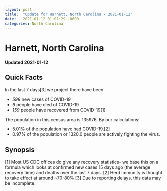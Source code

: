 ```yaml
---
layout: post
title:  "Update for Harnett, North Carolina - 2021-01-12"
date:   2021-01-12 01:01:29 -0600
categories: North Carolina
---
```


# Harnett, North Carolina
#### Updated 2021-01-12

## Quick Facts

In the last 7 days[3] we project there have been
- *598* new cases of COVID-19
- *6* people have died of COVID-19
- *159* people have recovered from COVID-19[1]

The population in this census area is 135976. By our calculations:
- 5.01% of the population have had COVID-19.[2]
- 0.97% of the population or 1320.0 people are actively fighting the virus.

## Synopsis




[1] Most US CDC offices do give any recovery statistics- we base this on a formula which looks at confirmed new cases
15 days ago (the average recovery time) and deaths over the last 7 days.
[2] Herd Immunity is thought to take effect at around ~70-80%
[3] Due to reporting delays, this data may be incomplete. 
    
